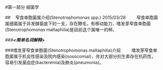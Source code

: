 #第一部分 细菌学

##&nbsp;&nbsp;&nbsp;&nbsp;窄食单胞菌属介绍(Stenotrophomonas spp.) 2015/03/28
&nbsp;&nbsp;&nbsp;&nbsp;&nbsp;&nbsp;&nbsp;&nbsp;窄食单胞菌属细菌属于非发酵菌底下的一支，存在鞭毛，有移动能力，嗜发芽窄食单胞菌(Stenotrophomonas maltaphilia)是目前这个属唯一的种。

###___<简单名词解释>___

###嗜发芽窄食单胞菌(Stenotrophomonas maltaphilia)介绍
&nbsp;&nbsp;&nbsp;&nbsp;&nbsp;&nbsp;&nbsp;&nbsp;嗜发芽窄食单胞菌属于机会性感染及院内感染(nosocomial)，并对大部分抗生素存在抗药性，容易引发菌血症(bacteremia)及肺炎(pneumonia)。